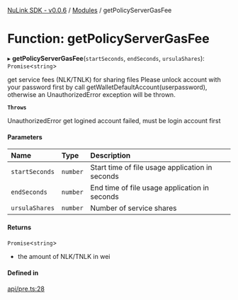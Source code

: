 [NuLink SDK - v0.0.6](../README.md) / [Modules](../modules.md) / getPolicyServerGasFee

# Function: getPolicyServerGasFee

▸ **getPolicyServerGasFee**(`startSeconds`, `endSeconds`, `ursulaShares`): `Promise`<`string`\>

get service fees (NLK/TNLK) for sharing files
Please unlock account with your password first by call getWalletDefaultAccount(userpassword), otherwise an UnauthorizedError exception will be thrown.

**`Throws`**

UnauthorizedError get logined account failed, must be login account first

#### Parameters

| Name | Type | Description |
| :------ | :------ | :------ |
| `startSeconds` | `number` | Start time of file usage application in seconds |
| `endSeconds` | `number` | End time of file usage application in seconds |
| `ursulaShares` | `number` | Number of service shares |

#### Returns

`Promise`<`string`\>

- the amount of NLK/TNLK in wei

#### Defined in

[api/pre.ts:28](https://github.com/NuLink-network/nulink-sdk/blob/dec95fc/src/api/pre.ts#L28)
